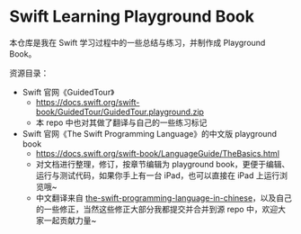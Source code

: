 # Swift Learning Playground Book
本仓库是我在 Swift 学习过程中的一些总结与练习，并制作成 Playground Book。

资源目录：

- Swift 官网《GuidedTour》
  - <https://docs.swift.org/swift-book/GuidedTour/GuidedTour.playground.zip>
  - 本 repo 中也对其做了翻译与自己的一些练习标记
- Swift 官网《The Swift Programming Language》的中文版 playground book
  - <https://docs.swift.org/swift-book/LanguageGuide/TheBasics.html>
  - 对文档进行整理，修订，按章节编辑为 playground book，更便于编辑、运行与测试代码，如果你手上有一台 iPad，也可以直接在 iPad 上运行浏览哦~
  - 中文翻译来自 [the-swift-programming-language-in-chinese](https://github.com/SwiftGGTeam/the-swift-programming-language-in-chinese)，以及自己的一些修正，当然这些修正大部分我都提交并合并到源 repo 中，欢迎大家一起贡献力量~